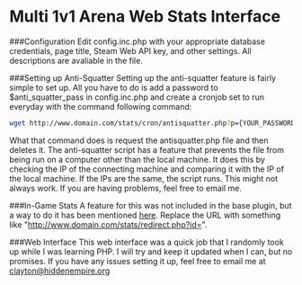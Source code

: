 Multi 1v1 Arena Web Stats Interface
=======================================

###Configuration
Edit config.inc.php with your appropriate database credentials, page title, Steam Web API key, and other settings. All descriptions are avaliable in the file.

###Setting up Anti-Squatter
Setting up the anti-squatter feature is fairly simple to set up.
All you have to do is add a password to $anti_squatter_pass in config.inc.php and create a cronjob set to run everyday with the command following command:
```bash
wget http://www.domain.com/stats/cron/antisquatter.php?p={YOUR_PASSWORD} && rm -rf antisquatter.php
```
What that command does is request the antisquatter.php file and then deletes it.
The anti-squatter script has a feature that prevents the file from being run on a computer other than the local machine. It does this by checking the IP of the connecting machine and comparing it with the IP of the local machine. If the IPs are the same, the script runs. This might not always work. If you are having problems, feel free to email me.

###In-Game Stats
A feature for this was not included in the base plugin, but a way to do it has been mentioned [here](https://forums.alliedmods.net/showpost.php?p=2147002&postcount=10).
Replace the URL with something like "http://www.domain.com/stats/redirect.php?id=".

###Web Interface
This web interface was a quick job that I randomly took up while I was learning PHP. I will try and keep it updated when I can, but no promises. If you have any issues setting it up, feel free to email me at clayton@hiddenempire.org
